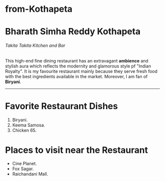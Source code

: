 # from-Kothapeta
# Bharath Simha Reddy Kothapeta
###### Takita Takita Kitchen and Bar
This  high-end fine dining restaurant has an extravagant **ambience** and stylish aura which reflects the modernity and glamorous style pf "Indian Royalty". It is my favourite restaurant mainly because they serve fresh food with the best ingredients available in the market. Moreover, I am fan of **Biryani**.

------------------------------------------------------------------------------------------------------------------------------------------

# Favorite Restaurant Dishes

1. Biryani.
2. Keema Samosa.
3. Chicken 65.

# Places to visit near the Restaurant

* Cine Planet.
* Fox Sagar.
* Raichandani Mall.